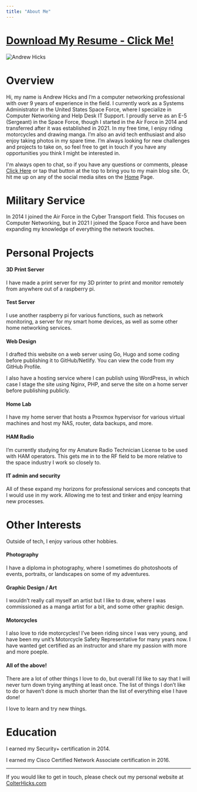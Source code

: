 ```yaml
---
title: "About Me"
---
```


# [Download My Resume - Click Me!](/files/Andrew%20Hicks%20Resume%20Public.pdf)

![Andrew Hicks](/images/Colter-Profile.jpg)

# Overview
Hi, my name is Andrew Hicks and I’m a computer networking professional with over 9 years of experience in the field. I currently work as a Systems Administrator in the United States Space Force, where I specialize in Computer Networking and Help Desk IT Support. I proudly serve as an E-5 (Sergeant) in the Space Force, though I started in the Air Force in 2014 and transferred after it was established in 2021. In my free time, I enjoy riding motorcycles and drawing manga. I’m also an avid tech enthusiast and also enjoy taking photos in my spare time. I’m always looking for new challenges and projects to take on, so feel free to get in touch if you have any opportunities you think I might be interested in.

I'm always open to chat, so if you have any questions or comments, please [Click Here](https://colterhicks.com) or tap that button at the top to bring you to my main blog site. Or, hit me up on any of the social media sites on the [Home](/) Page.

# Military Service
In 2014 I joined the Air Force in the Cyber Transport field. This focuses on Computer Networking, but in 2021 I joined the Space Force and have been expanding my knowledge of everything the network touches.

# Personal Projects

#### 3D Print Server
I have made a print server for my 3D printer to print and monitor remotely from anywhere out of a raspberry pi.

#### Test Server
I use another raspberry pi for various functions, such as network monitoring, a server for my smart home devices, as well as some other home networking services.

#### Web Design
I drafted this website on a web server using Go, Hugo and some coding before publishing it to GitHub/Netlify. You can view the code from my GitHub Profile.

I also have a hosting service where I can publish using WordPress, in which case I stage the site using Nginx, PHP, and serve the site on a home server before publishing publicly. 

#### Home Lab
I have my home server that hosts a Proxmox hypervisor for various virtual machines and host my NAS, router, data backups, and more.

#### HAM Radio
I’m currently studying for my Amature Radio Technician License to be used with HAM operators. This gets me in to the RF field to be more relative to the space industry I work so closely to.

#### IT admin and security
All of these expand my horizons for professional services and concepts that I would use in my work. Allowing me to test and tinker and enjoy learning new processes.

# Other Interests
Outside of tech, I enjoy various other hobbies.

#### Photography
I have a diploma in photography, where I sometimes do photoshoots of events, portraits, or landscapes on some of my adventures.

#### Graphic Design / Art
I wouldn’t really call myself an artist but I like to draw, where I was commissioned as a manga artist for a bit, and some other graphic design.

#### Motorcycles
I also love to ride motorcycles! I’ve been riding since I was very young, and have been my unit’s Motorcycle Safety Representative for many years now. I have wanted get certified as an instructor and share my passion with more and more poeple.

#### All of the above!
There are a lot of other things I love to do, but overall I’d like to say that I will never turn down trying anything at least once. The list of things I don’t like to do or haven’t done is much shorter than the list of everything else I have done!

I love to learn and try new things.

# Education
I earned my Security+ certification in 2014.

I earned my Cisco Certified Network Associate certification in 2016.

----

If you would like to get in touch, please check out my personal website at [ColterHicks.com](https://colterhicks.com)